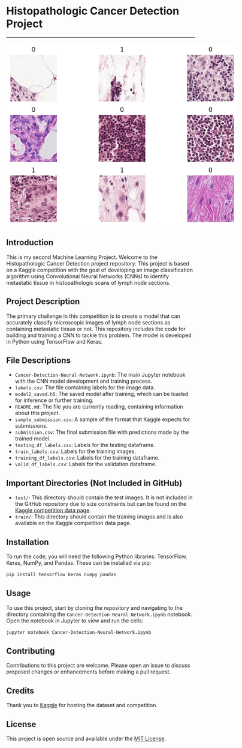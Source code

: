 # Histopathologic Cancer Detection Project

---

<img src="picture.pdf" style="max-width: 1242px; width: 617px; height: 487px; margin: 0px;" alt="Histopathologic Cancer Detection">

## Introduction
This is my second Machine Learning Project. Welcome to the Histopathologic Cancer Detection project repository.  This project is based on a Kaggle competition with the goal of developing an image classification algorithm using Convolutional Neural Networks (CNNs) to identify metastatic tissue in histopathologic scans of lymph node sections.

## Project Description
The primary challenge in this competition is to create a model that can accurately classify microscopic images of lymph node sections as containing metastatic tissue or not. This repository includes the code for building and training a CNN to tackle this problem. The model is developed in Python using TensorFlow and Keras.

## File Descriptions
- `Cancer-Detection-Neural-Network.ipynb`: The main Jupyter notebook with the CNN model development and training process.
- `labels.csv`: The file containing labels for the image data.
- `model2_saved.h5`: The saved model after training, which can be loaded for inference or further training.
- `README.md`: The file you are currently reading, containing information about this project.
- `sample_submission.csv`: A sample of the format that Kaggle expects for submissions.
- `submission.csv`: The final submission file with predictions made by the trained model.
- `testing_df_labels.csv`: Labels for the testing dataframe.
- `train_labels.csv`: Labels for the training images.
- `training_df_labels.csv`: Labels for the training dataframe.
- `valid_df_labels.csv`: Labels for the validation dataframe.

## Important Directories (Not Included in GitHub)
- `test/`: This directory should contain the test images. It is not included in the GitHub repository due to size constraints but can be found on the [Kaggle competition data page](https://www.kaggle.com/competitions/histopathologic-cancer-detection/data).
- `train/`: This directory should contain the training images and is also available on the Kaggle competition data page.

## Installation
To run the code, you will need the following Python libraries: TensorFlow, Keras, NumPy, and Pandas. These can be installed via pip:

```bash
pip install tensorflow keras numpy pandas
```

## Usage
To use this project, start by cloning the repository and navigating to the directory containing the `Cancer-Detection-Neural-Network.ipynb` notebook. Open the notebook in Jupyter to view and run the cells:

```bash
jupyter notebook Cancer-Detection-Neural-Network.ipynb
```

## Contributing
Contributions to this project are welcome. Please open an issue to discuss proposed changes or enhancements before making a pull request.

## Credits
Thank you to [Kaggle](https://www.kaggle.com/) for hosting the dataset and competition.

## License
This project is open source and available under the [MIT License](LICENSE.md).


